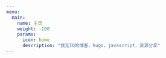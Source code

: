 ```yaml
---
menu:
  main:
    name: 主页
    weight: -100
    params:
      icon: home
      description: "我无IQ的博客，hugo，javascript，资源分享"
---
```


